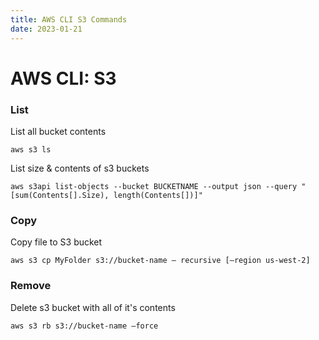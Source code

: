 ```yaml
---
title: AWS CLI S3 Commands
date: 2023-01-21
---
```


# AWS CLI: S3


### List

List all bucket contents
```
aws s3 ls
```

List size & contents of s3 buckets
```
aws s3api list-objects --bucket BUCKETNAME --output json --query "[sum(Contents[].Size), length(Contents[])]"
```

### Copy
Copy file to S3 bucket
```
aws s3 cp MyFolder s3://bucket-name — recursive [–region us-west-2]
```

### Remove
Delete s3 bucket with all of it's contents

```
aws s3 rb s3://bucket-name –force
```